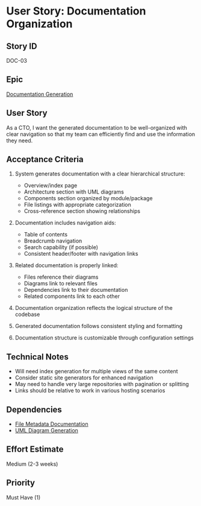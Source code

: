 # User Story: Documentation Organization

## Story ID
DOC-03

## Epic
[Documentation Generation](epic.md)

## User Story
As a CTO, I want the generated documentation to be well-organized with clear navigation so that my team can efficiently find and use the information they need.

## Acceptance Criteria
1. System generates documentation with a clear hierarchical structure:
   - Overview/index page
   - Architecture section with UML diagrams
   - Components section organized by module/package
   - File listings with appropriate categorization
   - Cross-reference section showing relationships

2. Documentation includes navigation aids:
   - Table of contents
   - Breadcrumb navigation
   - Search capability (if possible)
   - Consistent header/footer with navigation links

3. Related documentation is properly linked:
   - Files reference their diagrams
   - Diagrams link to relevant files
   - Dependencies link to their documentation
   - Related components link to each other

4. Documentation organization reflects the logical structure of the codebase

5. Generated documentation follows consistent styling and formatting

6. Documentation structure is customizable through configuration settings

## Technical Notes
- Will need index generation for multiple views of the same content
- Consider static site generators for enhanced navigation
- May need to handle very large repositories with pagination or splitting
- Links should be relative to work in various hosting scenarios

## Dependencies
- [File Metadata Documentation](01-file-metadata-documentation.md)
- [UML Diagram Generation](02-uml-diagram-generation.md)

## Effort Estimate
Medium (2-3 weeks)

## Priority
Must Have (1)